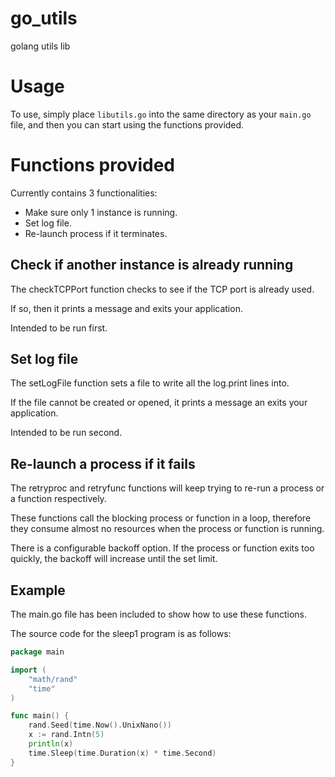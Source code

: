 # go_utils
golang utils lib

# Usage

To use, simply place `libutils.go` into the same directory as your `main.go` file, and then you can start using the functions provided.

# Functions provided

Currently contains 3 functionalities:

* Make sure only 1 instance is running.
* Set log file.
* Re-launch process if it terminates.

## Check if another instance is already running

The checkTCPPort function checks to see if the TCP port is already used. 

If so, then it prints a message and exits your application.

Intended to be run first.

## Set log file

The setLogFile function sets a file to write all the log.print lines into.

If the file cannot be created or opened, it prints a message an exits your application.

Intended to be run second.

## Re-launch a process if it fails

The retryproc and retryfunc functions will keep trying to re-run a process or a function respectively.

These functions call the blocking process or function in a loop, therefore they consume almost no resources when the process or function is running.

There is a configurable backoff option. If the process or function exits too quickly, the backoff will increase until the set limit.

## Example

The main.go file has been included to show how to use these functions.

The source code for the sleep1 program is as follows:

```go
package main

import (
	"math/rand"
	"time"
)

func main() {
	rand.Seed(time.Now().UnixNano())
	x := rand.Intn(5)
	println(x)
	time.Sleep(time.Duration(x) * time.Second)
}
```
